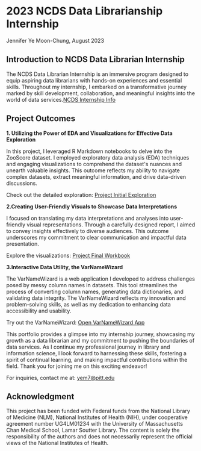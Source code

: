 # 2023 NCDS Data Librarianship Internship 

Jennifer Ye Moon-Chung, August 2023


## Introduction to NCDS Data Librarian Internship

The NCDS Data Librarian Internship is an immersive program designed to equip aspiring data librarians with hands-on experiences and essential skills. Throughout my internship, I embarked on a transformative journey marked by skill development, collaboration, and meaningful insights into the world of data services.[NCDS Internship Info](https://www.nnlm.gov/about/centers/ncds/internship)

## Project Outcomes

**1. Utilizing the Power of EDA and Visualizations for Effective Data Exploration**

In this project, I leveraged R Markdown notebooks to delve into the ZooScore dataset. I employed exploratory data analysis (EDA) techniques and engaging visualizations to comprehend the dataset's nuances and unearth valuable insights. This outcome reflects my ability to navigate complex datasets, extract meaningful information, and drive data-driven discussions.

Check out the detailed exploration: [Project Initial Exploration](./ZooScore-EDA-Basic-Info.html)

**2.Creating User-Friendly Visuals to Showcase Data Interpretations**

I focused on translating my data interpretations and analyses into user-friendly visual representations. Through a carefully designed report, I aimed to convey insights effectively to diverse audiences. This outcome underscores my commitment to clear communication and impactful data presentation.

Explore the visualizations: [Project Final Workbook](./ZooScore-EDA-presentation.html)

**3.Interactive Data Utility, the VarNameWizard**

The VarNameWizard is a web application I developed to address challenges posed by messy column names in datasets. This tool streamlines the process of converting column names, generating data dictionaries, and validating data integrity. The VarNameWizard reflects my innovation and problem-solving skills, as well as my dedication to enhancing data accessibility and usability.

Try out the VarNameWizard: [Open VarNameWizard App](https://yem7.shinyapps.io/VarNameWizard/)

This portfolio provides a glimpse into my internship journey, showcasing my growth as a data librarian and my commitment to pushing the boundaries of data services. As I continue my professional journey in library and information science, I look forward to harnessing these skills, fostering a spirit of continual learning, and making impactful contributions within the field. Thank you for joining me on this exciting endeavor!

For inquiries, contact me at: yem7@pitt.edu


## Acknowledgment
This project has been funded with Federal funds from the National Library of Medicine (NLM), National Institutes of Health (NIH), under cooperative agreement number UG4LM01234 with the University of Massachusetts Chan Medical School, Lamar Soutter Library. The content is solely the responsibility of the authors and does not necessarily represent the official views of the National Institutes of Health.
